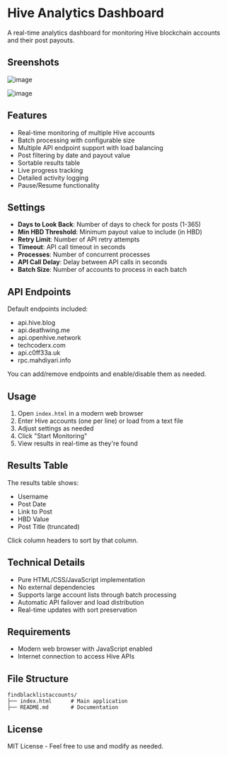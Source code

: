 # Hive Analytics Dashboard

A real-time analytics dashboard for monitoring Hive blockchain accounts and their post payouts.

## Sreenshots
![image](https://github.com/user-attachments/assets/36e16ef3-b6b2-47bf-82b9-24fb5a8e31ae)

![image](https://github.com/user-attachments/assets/707ac15c-24d7-4bec-9ed4-671781a89910)


## Features

- Real-time monitoring of multiple Hive accounts
- Batch processing with configurable size
- Multiple API endpoint support with load balancing
- Post filtering by date and payout value
- Sortable results table
- Live progress tracking
- Detailed activity logging
- Pause/Resume functionality

## Settings

- **Days to Look Back**: Number of days to check for posts (1-365)
- **Min HBD Threshold**: Minimum payout value to include (in HBD)
- **Retry Limit**: Number of API retry attempts
- **Timeout**: API call timeout in seconds
- **Processes**: Number of concurrent processes
- **API Call Delay**: Delay between API calls in seconds
- **Batch Size**: Number of accounts to process in each batch

## API Endpoints

Default endpoints included:
- api.hive.blog
- api.deathwing.me
- api.openhive.network
- techcoderx.com
- api.c0ff33a.uk
- rpc.mahdiyari.info

You can add/remove endpoints and enable/disable them as needed.

## Usage

1. Open `index.html` in a modern web browser
2. Enter Hive accounts (one per line) or load from a text file
3. Adjust settings as needed
4. Click "Start Monitoring"
5. View results in real-time as they're found

## Results Table

The results table shows:
- Username
- Post Date
- Link to Post
- HBD Value
- Post Title (truncated)

Click column headers to sort by that column.

## Technical Details

- Pure HTML/CSS/JavaScript implementation
- No external dependencies
- Supports large account lists through batch processing
- Automatic API failover and load distribution
- Real-time updates with sort preservation

## Requirements

- Modern web browser with JavaScript enabled
- Internet connection to access Hive APIs

## File Structure

```
findblacklistaccounts/
├── index.html      # Main application
├── README.md       # Documentation
```

## License

MIT License - Feel free to use and modify as needed.

